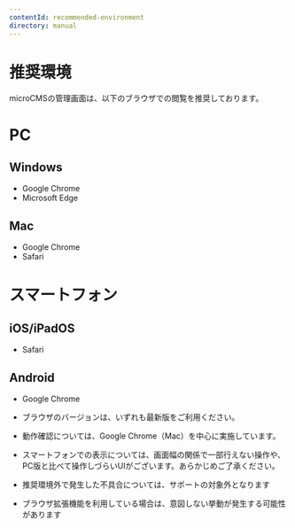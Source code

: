 ```yaml
---
contentId: recommended-environment
directory: manual
---
```


# 推奨環境

microCMSの管理画面は、以下のブラウザでの閲覧を推奨しております。

PC
==

Windows
-------

*   Google Chrome
*   Microsoft Edge

Mac
---

*   Google Chrome
*   Safari

スマートフォン
=======

iOS/iPadOS
----------

*   Safari

Android
-------

*   Google Chrome

*   ブラウザのバージョンは、いずれも最新版をご利用ください。
*   動作確認については、Google Chrome（Mac）を中心に実施しています。
*   スマートフォンでの表示については、画面幅の関係で一部行えない操作や、PC版と比べて操作しづらいUIがございます。あらかじめご了承ください。

*   推奨環境外で発生した不具合については、サポートの対象外となります
*   ブラウザ拡張機能を利用している場合は、意図しない挙動が発生する可能性があります